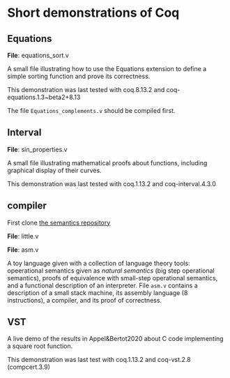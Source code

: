 # Short demonstrations of Coq

## Equations

  **File**: equations_sort.v

  A small file illustrating how to use the Equations extension to define
  a simple sorting function and prove its correctness.

  This demonstration was last tested with coq.8.13.2 and
   coq-equations.1.3~beta2+8.13

  The file `Equations_complements.v` should be compiled first.

## Interval

  **File**: sin_properties.v

  A small file illustrating mathematical proofs about functions, including
  graphical display of their curves.

  This demonstration was last tested with coq.1.13.2 and coq-interval.4.3.0

## compiler

  First clone [the semantics repository](https://github.com/ybertot/semantics.html)

  **File**: little.v

  **File**: asm.v

  A toy language given with a collection of language theory tools:
  opeerational semantics given as *natural semantics* (big step
  operational semantics), proofs of equivalence with small-step
  operational semantics, and a functional description of an
  interpreter.  File `asm.v` contains a description of a small stack machine,
  its assembly language (8 instructions), a compiler, and its proof of
  correctness.

## VST

  A live demo of the results in Appel&Bertot2020 about C code implementing
  a square root function.

  This demonstration was last test with coq.1.13.2 and coq-vst.2.8
  (compcert.3.9)
